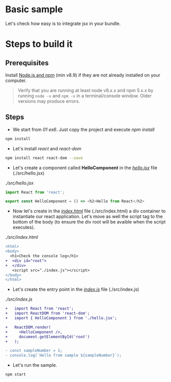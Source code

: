 # Basic sample

Let's check how easy is to integrate jsx in your bundle.

# Steps to build it

## Prerequisites

Install [Node.js and npm](https://nodejs.org/en/) (min v8.9) if they are not already installed on your computer.

> Verify that you are running at least node v8.x.x and npm 5.x.x by running `node -v` and `npm -v` in a terminal/console window. Older versions may produce errors.

## Steps

- We start from _01 es6_. Just copy the project and execute _npm install_

```bash
npm install
```

- Let's install _react_ and _react-dom_

```bash
npm install react react-dom --save
```

- Let's create a component called **HelloComponent** in the [_hello.jsx_](src/hello.jsx) file (./src/hello.jsx)

_./src/hello.jsx_

```javascript
import React from 'react';

export const HelloComponent = () => <h2>Hello from React</h2>
```

- Now let's create in the [_index.html_](src/index.html) file (./src/index.html) a div container to instantiate our react application. Let's move as well the script tag to the bottom of the body (to ensure the div root will be avaible when the script executes).

_./src/index.html_

```diff
<html>
<body>
  <h1>Check the console log</h1>
+  <div id="root">
+  </div>
   <script src="./index.js"></script>
</body>
</html>
```

- Let's create the entry point in the [_index.js_](src/index.js) file (./src/index.js)

_./src/index.js_

```diff
+   import React from 'react';
+   import ReactDOM from 'react-dom';
+   import { HelloComponent } from './hello.jsx';

+   ReactDOM.render(
+     <HelloComponent />,
+     document.getElementById('root')
+   );

- const sampleNumber = 1;
- console.log(`Hello from sample ${sampleNumber}`);
```

- Let's run the sample.

```bash
npm start
```


